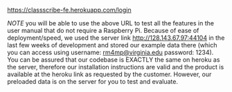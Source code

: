 https://classscribe-fe.herokuapp.com/login

*NOTE* you will be able to use the above URL to test all the features in the user manual that do not require a Raspberry Pi. Because of ease of deployment/speed, we used the server link http://128.143.67.97:44104 in the last few weeks of development and stored our example data there (which you can access using username: rm4mp@virginia.edu password: 1234). You can be assured that our codebase is EXACTLY the same on heroku as the server, therefore our installation instructions are valid and the product is available at the heroku link as requested by the customer. However, our preloaded data is on the server for you to test and evaluate.
